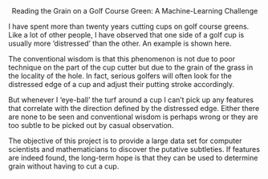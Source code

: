 <center>Reading the Grain on a Golf Course Green:  A Machine-Learning Challenge</center>

I have spent more than twenty years cutting cups on golf course greens.  Like a lot of other people, I have observed that one side of a golf cup is usually more ‘distressed’ than the other.  An example is shown here.

The conventional wisdom is that this phenomenon is not due to poor technique on the part of the cup cutter but due to the grain of the grass in the locality of the hole.  In fact, serious golfers will often look for the distressed edge of a cup and adjust their putting stroke accordingly.

But whenever I ‘eye-ball’ the turf around a cup I can’t pick up any features that correlate with the direction defined by the distressed edge.  Either there are none to be seen and conventional wisdom is perhaps wrong or they are too subtle to be picked out by casual observation.

The objective of this project is to provide a large data set for computer scientists and mathematicians to discover the putative subtleties.  If features are indeed found, the long-term hope is that they can be used to determine grain without having to cut a cup.    

